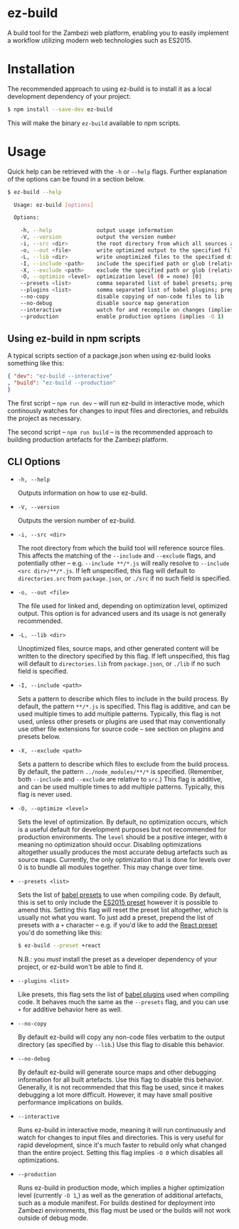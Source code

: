 # ez-build

A build tool for the Zambezi web platform, enabling you to easily implement a workflow utilizing modern web technologies such as ES2015.

# Installation

The recommended approach to using ez-build is to install it as a local development dependency of your project:

```bash
$ npm install --save-dev ez-build
```

This will make the binary `ez-build` available to npm scripts.

# Usage

Quick help can be retrieved with the `-h` or `--help` flags. Further explanation of the options can be found in a section below.

```bash
$ ez-build --help

  Usage: ez-build [options]

  Options:

    -h, --help              output usage information
    -V, --version           output the version number
    -i, --src <dir>         the root directory from which all sources are relative [src]
    -o, --out <file>        write optimized output to the specified file [project-min.js]
    -L, --lib <dir>         write unoptimized files to the specified directory [lib]
    -I, --include <path>    include the specified path or glob (relative to source root) [**/*.js]
    -X, --exclude <path>    exclude the specified path or glob (relative to source root)
    -O, --optimize <level>  optimization level (0 = none) [0]
    --presets <list>        comma separated list of babel presets; prepend + to add to defaults [es2015]
    --plugins <list>        somma separated list of babel plugins; prepend + to add to defaults [transform-es2015-modules-amd]
    --no-copy               disable copying of non-code files to lib
    --no-debug              disable source map generation
    --interactive           watch for and recompile on changes (implies -O 0)
    --production            enable production options (implies -O 1)
```

## Using ez-build in npm scripts

A typical scripts section of a package.json when using ez-build looks something like this:

```json
{ "dev": "ez-build --interactive"
, "build": "ez-build --production"
}
```

The first script – `npm run dev` – will run ez-build in interactive mode, which continously watches for changes to input files and directories, and rebuilds the project as necessary.

The second script – `npm run build` – is the recommended approach to building production artefacts for the Zambezi platform.

## CLI Options

- `-h, --help`
  
  Outputs information on how to use ez-build.

- `-V, --version`
  
  Outputs the version number of ez-build.

- `-i, --src <dir>`
  
  The root directory from which the build tool will reference source files. This affects the matching of the `--include` and `--exclude` flags, and potentially other – e.g. `--include **/*.js` will really resolve to `--include <src dir>/**/*.js`. If left unspecified, this flag will default to `directories.src` from `package.json`, or `./src` if no such field is specified.

- `-o, --out <file>`

  The file used for linked and, depending on optimization level, optimized output. This option is for advanced users and its usage is not generally recommended.

- `-L, --lib <dir>`
  
  Unoptimized files, source maps, and other generated content will be written to the directory specified by this flag. If left unspecified, this flag will default to `directories.lib` from `package.json`, or `./lib` if no such field is specified.

- `-I, --include <path>`

  Sets a pattern to describe which files to include in the build process. By default, the pattern `**/*.js` is specified. This flag is additive, and can be used multiple times to add multiple patterns. Typically, this flag is not used, unless other presets or plugins are used that may conventionally use other file extensions for source code – see section on plugins and presets below.

- `-X, --exclude <path>`

  Sets a pattern to describe which files to exclude from the build process. By default, the pattern `../node_modules/**/*` is specified. (Remember, both `--include` and `--exclude` are relative to `src`.) This flag is additive, and can be used multiple times to add multiple patterns. Typically, this flag is never used.

- `-O, --optimize <level>`

  Sets the level of optimization. By default, no optimization occurs, which is a useful default for development purposes but not recommended for production environments. The `level` should be a positive integer, with `0` meaning no optimization should occur. Disabling optimizations altogether usually produces the most accurate debug artefacts such as source maps. Currently, the only optimization that is done for levels over 0 is to bundle all modules together. This may change over time.

- `--presets <list>`

  Sets the list of [babel presets][plugins] to use when compiling code. By default, this is set to only include the [ES2015 preset](http://babeljs.io/docs/plugins/preset-es2015/) however it is possible to amend this. Setting this flag will reset the preset list altogether, which is usually not what you want. To just add a preset, prepend the list of presets with a `+` character – e.g. if you'd like to add the [React preset](http://babeljs.io/docs/plugins/preset-react/) you'd do something like this:

  ```bash
  $ ez-build --preset +react
  ```

  N.B.: you *must* install the preset as a developer dependency of your project, or ez-build won't be able to find it.

- `--plugins <list>`

  Like presets, this flag sets the list of [babel plugins][plugins] used when compiling code. It behaves much the same as the `--presets` flag, and you can use `+` for additive behavior here as well.

- `--no-copy`

  By default ez-build will copy any non-code files verbatim to the output directory (as specified by `--lib`.) Use this flag to disable this behavior.

- `--no-debug`

  By default ez-build will generate source maps and other debugging information for all built artefacts. Use this flag to disable this behavior. Generally, it is not recommended that this flag be used, since it makes debugging a lot more difficult. However, it may have small positive performance implications on builds.

- `--interactive`

  Runs ez-build in interactive mode, meaning it will run continuously and watch for changes to input files and directories. This is very useful for rapid development, since it's much faster to rebuild only what changed than the entire project. Setting this flag implies `-O 0` which disables all optimizations.

- `--production`

  Runs ez-build in production mode, which implies a higher optimization level (currently `-O 1`,) as well as the generation of additional artefacts, such as a module manifest. For builds destined for deployment into Zambezi environments, this flag must be used or the builds will not work outside of debug mode.

[plugins]: http://babeljs.io/docs/plugins/